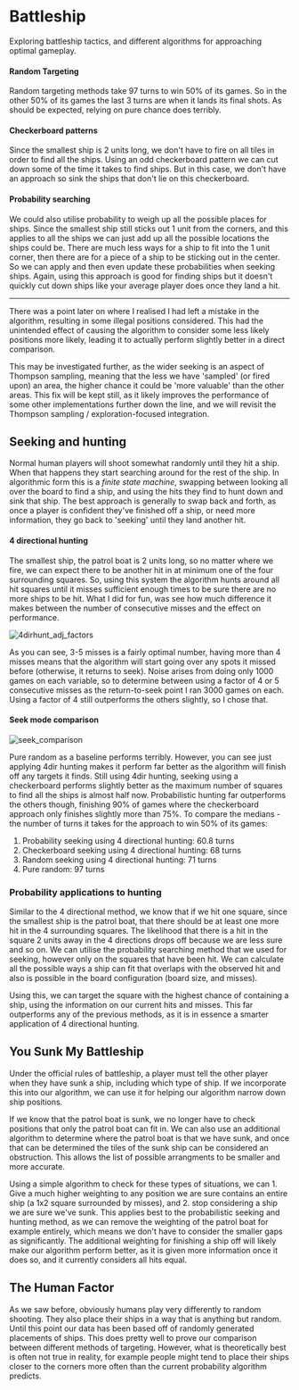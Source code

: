 # Battleship
Exploring battleship tactics, and different algorithms for approaching optimal gameplay.

#### Random Targeting
Random targeting methods take 97 turns to win 50% of its games. So in the other 50% of its games the last 3 turns are when it lands its final shots. As should be expected, relying on pure chance does terribly.
  
#### Checkerboard patterns
Since the smallest ship is 2 units long, we don't have to fire on all tiles in order to find all the ships. Using an odd checkerboard pattern we can cut down some of the time it takes to find ships. But in this case, we don't have an approach so sink the ships that don't lie on this checkerboard.

#### Probability searching
We could also utilise probability to weigh up all the possible places for ships. Since the smallest ship still sticks out 1 unit from the corners, and this applies to all the ships we can just add up all the possible locations the ships could be. There are much less ways for a ship to fit into the 1 unit corner, then there are for a piece of a ship to be sticking out in the center. So we can apply and then even update these probabilities when seeking ships.
Again, using this approach is good for finding ships but it doesn't quickly cut down ships like your average player does once they land a hit.

---
There was a point later on where I realised I had left a mistake in the algorithm, resulting in some illegal positions considered. This had the unintended effect of causing the algorithm to consider some less likely positions more likely, leading it to actually perform slightly better in a direct comparison.

This may be investigated further, as the wider seeking is an aspect of Thompson sampling, meaning that the less we have 'sampled' (or fired upon) an area, the higher chance it could be 'more valuable' than the other areas. This fix will be kept still, as it likely improves the performance of some other implementations further down the line, and we will revisit the Thompson sampling / exploration-focused integration.
  
## Seeking and hunting
Normal human players will shoot somewhat randomly until they hit a ship. When that happens they start searching around for the rest of the ship. In algorithmic form this is a *finite state machine*, swapping between looking all over the board to find a ship, and using the hits they find to hunt down and sink that ship. The best approach is generally to swap back and forth, as once a player is confident they've finished off a ship, or need more information, they go back to 'seeking' until they land another hit.

#### 4 directional hunting
The smallest ship, the patrol boat is 2 units long, so no matter where we fire, we can expect there to be another hit in at minimum one of the four surrounding squares.
So, using this system the algorithm hunts around all hit squares until it misses sufficient enough times to be sure there are no more ships to be hit. What I did for fun, was see how much difference it makes between the number of consecutive misses and the effect on performance.

![4dirhunt_adj_factors](https://user-images.githubusercontent.com/105332964/212787567-87302783-4ae9-4d72-b693-cae24c439153.png)


As you can see, 3-5 misses is a fairly optimal number, having more than 4 misses means that the algorithm will start going over any spots it missed before (otherwise, it returns to seek). Noise arises from doing only 1000 games on each variable, so to determine between using a factor of 4 or 5 consecutive misses as the return-to-seek point I ran 3000 games on each. Using a factor of 4 still outperforms the others slightly, so I chose that.

#### Seek mode comparison
![seek_comparison](https://user-images.githubusercontent.com/105332964/212787731-7def521e-ffc6-4711-be0b-399cb7ad8d26.png)

Pure random as a baseline performs terribly. However, you can see just applying 4dir hunting makes it perform far better as the algorithm will finish off any targets it finds. Still using 4dir hunting, seeking using a checkerboard performs slightly better as the maximum number of squares to find all the ships is almost half now.
Probabilistic hunting far outperforms the others though, finishing 90% of games where the checkerboard approach only finishes slightly more than 75%. To compare the medians -  the number of turns it takes for the approach to win 50% of its games:

1. Probability seeking using 4 directional hunting: 60.8 turns
2. Checkerboard seeking using 4 directional hunting: 68 turns
3. Random seeking using 4 directional hunting: 71 turns
4. Pure random: 97 turns

### Probability applications to hunting

Similar to the 4 directional method, we know that if we hit one square, since the smallest ship is the patrol boat, that there should be at least one more hit in the 4 surrounding squares. The likelihood that there is a hit in the square 2 units away in the 4 directions drops off because we are less sure and so on. We can utilise the probability searching method that we used for seeking, however only on the squares that have been hit. We can calculate all the possible ways a ship can fit that overlaps with the observed hit and also is possible in the board configuration (board size, and misses).

Using this, we can target the square with the highest chance of containing a ship, using the information on our current hits and misses. This far outperforms any of the previous methods, as it is in essence a smarter application of 4 directional hunting.

## You Sunk My Battleship
Under the official rules of battleship, a player must tell the other player when they have sunk a ship, including which type of ship. If we incorporate this into our algorithm, we can use it for helping our algorithm narrow down ship positions.

If we know that the patrol boat is sunk, we no longer have to check positions that only the patrol boat can fit in. We can also use an additional algorithm to determine where the patrol boat is that we have sunk, and once that can be determined the tiles of the sunk ship can be considered an obstruction. This allows the list of possible arrangments to be smaller and more accurate.

Using a simple algorithm to check for these types of situations, we can 1. Give a much higher weighting to any position we are sure contains an entire ship (a 1x2 square surrounded by misses), and 2. stop considering a ship we are sure we've sunk. This applies best to the probabilistic seeking and hunting method, as we can remove the weighting of the patrol boat for example entirely, which means we don't have to consider the smaller gaps as significantly. The additional weighting for finishing a ship off will likely make our algorithm perform better, as it is given more information once it does so, and it currently considers all hits equal.

## The Human Factor
As we saw before, obviously humans play very differently to random shooting. They also place their ships in a way that is anything but random. Until this point our data has been based off of randomly generated placements of ships. This does pretty well to prove our comparison between different methods of targeting. However, what is theoretically best is often not true in reality, for example people might tend to place their ships closer to the corners more often than the current probability algorithm predicts.
